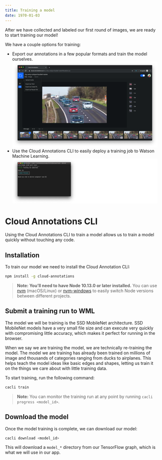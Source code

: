 ```yaml
---
title: Training a model
date: 1970-01-03
---
```

After we have collected and labeled our first round of images, we are ready to start training our model! 

We have a couple options for training:
- Export our annotations in a few popular formats and train the model ourselves.
![](assets/11.CA_export.png)
- Use the Cloud Annotations CLI to easily deploy a training job to Watson Machine Learning.
![](assets/12.CACLI_train.png)

# Cloud Annotations CLI
Using the Cloud Annotations CLI to train a model allows us to train a model quickly without touching any code.

## Installation
To train our model we need to install the Cloud Annotation CLI:
```bash
npm install -g cloud-annotations
```
> **Note: You’ll need to have Node 10.13.0 or later installed.** You can use [nvm](https://github.com/creationix/nvm#installation) (macOS/Linux) or [nvm-windows](https://github.com/coreybutler/nvm-windows#node-version-manager-nvm-for-windows) to easily switch Node versions between different projects.

## Submit a training run to WML
The model we will be training is the SSD MobileNet architecture. SSD MobileNet models have a very small file size and can execute very quickly with compromising little accuracy, which makes it perfect for running in the browser.

When we say we are training the model, we are technically re-training the model. The model we are training has already been trained on millions of image and thousands of categories ranging from ducks to airplanes. This helps teach the model ideas like basic edges and shapes, letting us train it on the things we care about with little training data.

To start training, run the following command:
```bash
cacli train
```
> **Note:** You can monitor the training run at any point by running `cacli progress <model_id>`.

## Download the model
Once the model training is complete, we can download our model:
```bash
cacli download <model_id>
```
This will download a `model_*` directory from our TensorFlow graph, which is what we will use in our app.
